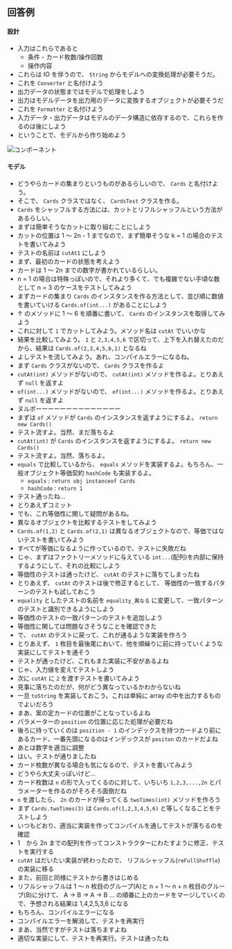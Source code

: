回答例
---

#### 設計

* 入力はこれらであると
  * 条件 - カード枚数/操作回数
  * 操作内容
* これらは IO を伴うので、 `String` からモデルへの変換処理が必要そうだ。
* これを `Converter` と名付けよう
* 出力データの状態まではモデルで処理をしよう
* 出力はモデルデータを出力用のデータに変換するオブジェクトが必要そうだ
* これを `Formatter` と名付けよう
* 入力データ・出力データはモデルのデータ構造に依存するので、これらを作るのは後にしよう
* ということで、モデルから作り始めよう

![コンポーネント](http://www.plantuml.com/plantuml/png/SoWkIImgAStDuOhspKz9pObLI2nMyENYYdREpojBBIf9BGABE7D5U_g3MPx-ND5k-KMvYIKmEJSkBby56rrT1MShXSTDcnyt0z64nyrx7ZVj1v6DwnytBthStFwuUVNZfabF-vkUjowFoTF0fdBTq_PTJxjcFzywuTcyEK2DCNa8hOr0jEfnKxScbxE2dfuTq1quRFFqHxO6o6je09giu1ZWgG2KUB9t_-F6nOyRbu7CReVe0wkVzhYfwyK-8BT14-OVDw0DpLCVDwq4AMkUzxYv6R-Nq1GZVDMw5EWhP5sQN6vmJw3fmkaF1Mo-GF53-owmDJF1eUIGcfS2Z5O0)

#### モデル

* どうやらカードの集まりというものがあるらしいので、 `Cards` と名付けよう。
* そこで、 `Cards` クラスではなく、 `CardsTest` クラスを作る。
* `Cards` をシャッフルする方法には、カットとリフルシャッフルという方法があるらしい。
* まずは簡単そうなカットに取り組むことにしよう
* カットの位置は 1 〜 2n - 1 までなので、まず簡単そうな k = 1 の場合のテストを書いてみよう
* テストの名前は `cutAt1` にしよう
* まず、最初のカードの状態を考えよう
* カードは 1 〜 2n までの数字が書かれているらしい。
* n = 1 の場合は特殊っぽいので、それより多くて、でも複雑でない手頃な数として n = 3 のケースをテストしてみよう
* まずカードの集まり `Cards` のインスタンスを作る方法として、並び順に数値を書いていける `Cards.of(int...)` があることにしよう
* ↑ のメソッドに 1 〜 6 を順番に書いて、 `Cards` のインスタンスを取得してみよう
* これに対して `1` でカットしてみよう。メソッド名は `cutAt` でいいかな
* 結果を比較してみよう。 `1` と `2,3,4,5,6` で区切って、上下を入れ替えたのだから、結果は `Cards.of(2,3,4,5,6,1)` となるね
* よしテストを流してみよう。あれ、コンパイルエラーになるね。
* まず `Cards` クラスがないので、 `Cards` クラスを作るよ
* `cutAt(int)` メソッドがないので、 `cutAt(int)` メソッドを作るよ。とりあえず `null` を返すよ
* `of(int...)` メソッドがないので、 `of(int...)` メソッドを作るよ。とりあえず `null` を返すよ
* ヌルポーーーーーーーーーーーーーー
* まずは `of` メソッドが `Cards` のインスタンスを返すようにするよ。 `return new Cards()`
* テスト流すよ。当然、まだ落ちるよ
* `cutAt(int)` が `Cards` のインスタンスを返すようにするよ。 `return new Cards()`
* テスト流すよ。当然、落ちるよ。
* `equals` で比較しているから、 `equals` メソッドを実装するよ。もちろん、一般オブジェクト等価契約 `hashCode` も実装するよ。
  * `equals` : `return obj instanceof Cards`
  * `hashCode` : `return 1`
* テスト通ったね…
* とりあえずコミット
* でも、これ等価性に関して疑問があるね。
* 異なるオブジェクトを比較するテストをしてみよう
* `Cards.of(1,2)` と `Cards.of(2,1)` は異なるオブジェクトなので、等価ではないテストを書いてみよう
* すべてが等価になるように作っているので、テストに失敗だね
* じゃ、まずはファクトリーメソッドに与えている `int...`(配列)を内部に保持するようにして、それの比較にしよう
* 等価性のテストは通ったけど、 `cutAt` のテストに落ちてしまったね
* とりあえず、 `cutAt` のテストは後で修正するとして、 等価性の一致するパターンのテストも試しておこう
* `equality` としたテストの名前を `equality_異なる` に変更して、一致パターンのテストと識別できるようにしよう
* 等価性のテストの一致パターンのテストを追加しよう
* 等価性に関しては問題なさそうなことを確認できた
* で、 `cutAt` のテストに戻って、これが通るような実装を作ろう
* とりあえず、 `1` 枚目を最後尾において、他を順繰りに前に持っていくような実装にしてテストを通そう
* テストが通ったけど、これもまた実装に不安があるよね
* じゃ、入力値を変えてテストしよう
* 次に `cutAt` に `2` を渡すテストを書いてみよう
* 見事に落ちたのだが、何がどう異なっているかわからないね
* 一旦 `toString` を実装しておこう。これは単純に array の中を出力するものでよいだろう
* まあ、案の定カードの位置がことなっているよね
* パラメーターの `position` の位置に応じた処理が必要だね
* 後ろに持っていくのは `position - 1` のインデックスを持つカードより前にあるカード、一番先頭になるのはインデックスが `positon` のカードだよね
* あとは数字を適当に調整
* はい。テストが通りましたね
* カード枚数が異なる場合も気になるので、テストを書いてみよう
* どうやら大丈夫っぽいけど…
* カード枚数は `n` の形で入ってくるのに対して、いちいち `1,2,3,...,2n` とパラメーターを作るのがそろそろ面倒だね
* `n` を渡したら、 `2n` のカードが帰ってくる `twoTimes(int)` メソッドを作ろう
* まず `Cards.twoTimes(3)` は `Cards.of(1,2,3,4,5,6)` と等しくなることをテストしよう
* いつもどおり、適当に実装を作ってコンパイルを通してテストが落ちるのを確認
* 1　から 2n までの配列を作ってコンストラクターにわたすように修正、テストを実行する
* `cutAt` はだいたい実装が終わったので、 リフルシャッフル(`reFullShuffle`)の実装に移る
* また、前回と同様にテストから書きはじめる
* リフルシャッフルは 1 〜 n 枚目のグループ(A)と n + 1 〜 n + n 枚目のグループ(B)に分けて、 A -> B -> A -> B ... の順番に上のカードをマージしていくので、予想される結果は 1,4,2,5,3,6 になる
* もちろん、コンパイルエラーになる
* コンパイルエラーを解消して、テストを再実行
* まあ、当然ですがテストは落ちますよね
* 適切な実装にして、テストを再実行。テストは通ったね
